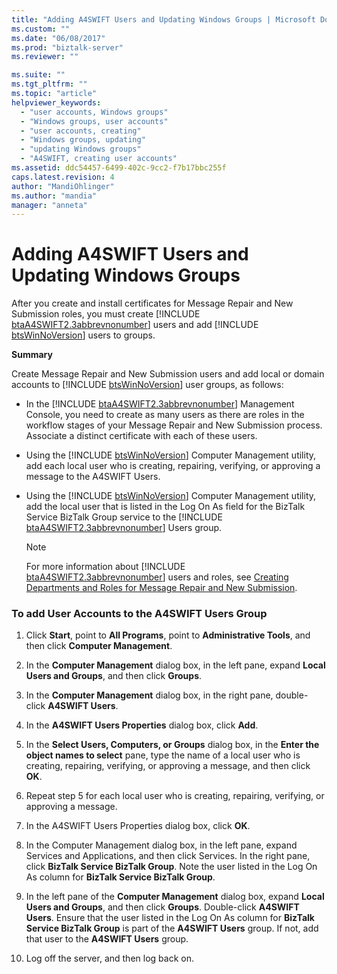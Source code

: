 ```yaml
---
title: "Adding A4SWIFT Users and Updating Windows Groups | Microsoft Docs"
ms.custom: ""
ms.date: "06/08/2017"
ms.prod: "biztalk-server"
ms.reviewer: ""

ms.suite: ""
ms.tgt_pltfrm: ""
ms.topic: "article"
helpviewer_keywords: 
  - "user accounts, Windows groups"
  - "Windows groups, user accounts"
  - "user accounts, creating"
  - "Windows groups, updating"
  - "updating Windows groups"
  - "A4SWIFT, creating user accounts"
ms.assetid: ddc54457-6499-402c-9cc2-f7b17bbc255f
caps.latest.revision: 4
author: "MandiOhlinger"
ms.author: "mandia"
manager: "anneta"
---
```

# Adding A4SWIFT Users and Updating Windows Groups
After you create and install certificates for Message Repair and New Submission roles, you must create [!INCLUDE [btaA4SWIFT2.3abbrevnonumber](../../includes/btaa4swift2-3abbrevnonumber-md.md)] users and add [!INCLUDE [btsWinNoVersion](../../includes/btswinnoversion-md.md)] users to groups.  
  
 **Summary**  
  
 Create Message Repair and New Submission users and add local or domain accounts to [!INCLUDE [btsWinNoVersion](../../includes/btswinnoversion-md.md)] user groups, as follows:  
  
- In the [!INCLUDE [btaA4SWIFT2.3abbrevnonumber](../../includes/btaa4swift2-3abbrevnonumber-md.md)] Management Console, you need to create as many users as there are roles in the workflow stages of your Message Repair and New Submission process. Associate a distinct certificate with each of these users.  
  
- Using the [!INCLUDE [btsWinNoVersion](../../includes/btswinnoversion-md.md)] Computer Management utility, add each local user who is creating, repairing, verifying, or approving a message to the A4SWIFT Users.  
  
- Using the [!INCLUDE [btsWinNoVersion](../../includes/btswinnoversion-md.md)] Computer Management utility, add the local user that is listed in the Log On As field for the BizTalk Service BizTalk Group service to the [!INCLUDE [btaA4SWIFT2.3abbrevnonumber](../../includes/btaa4swift2-3abbrevnonumber-md.md)] Users group.  
  
  > [!NOTE]
  >  For more information about [!INCLUDE [btaA4SWIFT2.3abbrevnonumber](../../includes/btaa4swift2-3abbrevnonumber-md.md)] users and roles, see [Creating Departments and Roles for Message Repair and New Submission](../../adapters-and-accelerators/accelerator-swift/creating-departments-and-roles-for-message-repair-and-new-submission.md).  
  
### To add User Accounts to the A4SWIFT Users Group  
  
1.  Click **Start**, point to **All Programs**, point to **Administrative Tools**, and then click **Computer Management**.  
  
2.  In the **Computer Management** dialog box, in the left pane, expand **Local Users and Groups**, and then click **Groups**.  
  
3.  In the **Computer Management** dialog box, in the right pane, double-click **A4SWIFT Users**.  
  
4.  In the **A4SWIFT Users Properties** dialog box, click **Add**.  
  
5.  In the **Select Users, Computers, or Groups** dialog box, in the **Enter the object names to select** pane, type the name of a local user who is creating, repairing, verifying, or approving a message, and then click **OK**.  
  
6.  Repeat step 5 for each local user who is creating, repairing, verifying, or approving a message.  
  
7.  In the A4SWIFT Users Properties dialog box, click **OK**.  
  
8.  In the Computer Management dialog box, in the left pane, expand Services and Applications, and then click Services. In the right pane, click **BizTalk Service BizTalk Group**. Note the user listed in the Log On As column for **BizTalk Service BizTalk Group**.  
  
9. In the left pane of the **Computer Management** dialog box, expand **Local Users and Groups**, and then click **Groups**. Double-click **A4SWIFT Users**. Ensure that the user listed in the Log On As column for **BizTalk Service BizTalk Group** is part of the **A4SWIFT Users** group. If not, add that user to the **A4SWIFT Users** group.  
  
10. Log off the server, and then log back on.
